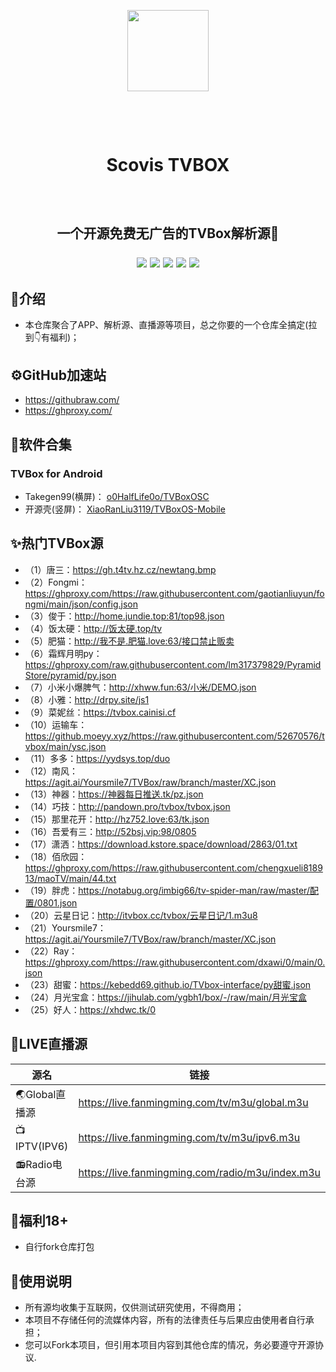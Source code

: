 <p align="center"><img src="https://github.com/scovis/TVBox/blob/main/images/DM_20231016191230_001.jpg?raw=true" width="130px" /><br>

  # ​<p align="center">Scovis TVBOX  
  
## ​<p align="center">一个开源免费无广告的TVBox解析源🏅 <p align="center">[](https://img.shields.io/github/stars/pandao/editor.md.svg) ![](https://img.shields.io/github/forks/pandao/editor.md.svg) ![](https://img.shields.io/github/tag/pandao/editor.md.svg) ![](https://img.shields.io/github/release/pandao/editor.md.svg) ![](https://img.shields.io/github/issues/pandao/editor.md.svg) ![](https://img.shields.io/bower/v/editor.md.svg)   


## 📖介绍
- 本仓库聚合了APP、解析源、直播源等项目，总之你要的一个仓库全搞定(拉到👇有福利)；


## ⚙️GitHub加速站 
-  https://githubraw.com/ 
- https://ghproxy.com/  

## 📲软件合集
### TVBox for Android
- Takegen99(横屏)： [o0HalfLife0o/TVBoxOSC](https://github.com/o0HalfLife0o/TVBoxOSC "o0HalfLife0o/TVBoxOSC")
- 开源壳(竖屏)： [XiaoRanLiu3119/TVBoxOS-Mobile](https://github.com/XiaoRanLiu3119/TVBoxOS-Mobile "XiaoRanLiu3119/TVBoxOS-Mobile")

## ✨热门TVBox源
- （1）唐三：https://gh.t4tv.hz.cz/newtang.bmp 
- （2）Fongmi：https://ghproxy.com/https://raw.githubusercontent.com/gaotianliuyun/fongmi/main/json/config.json 
- （3）俊于：http://home.jundie.top:81/top98.json 
- （4）饭太硬：http://饭太硬.top/tv 
- （5）肥猫：http://我不是.肥猫.love:63/接口禁止贩卖 
- （6）霜辉月明py：https://ghproxy.com/raw.githubusercontent.com/lm317379829/PyramidStore/pyramid/py.json 
- （7）小米小爆脾气：http://xhww.fun:63/小米/DEMO.json 
- （8）小雅：http://drpy.site/js1 
- （9）菜妮丝：https://tvbox.cainisi.cf 
- （10）运输车：https://github.moeyy.xyz/https://raw.githubusercontent.com/52670576/tvbox/main/ysc.json 
- （11）多多：https://yydsys.top/duo 
- （12）南风：https://agit.ai/Yoursmile7/TVBox/raw/branch/master/XC.json 
- （13）神器：https://神器每日推送.tk/pz.json 
- （14）巧技：http://pandown.pro/tvbox/tvbox.json 
- （15）那里花开：http://hz752.love:63/tk.json 
- （16）吾爱有三：http://52bsj.vip:98/0805 
- （17）潇洒：https://download.kstore.space/download/2863/01.txt 
- （18）佰欣园：https://ghproxy.com/https://raw.githubusercontent.com/chengxueli818913/maoTV/main/44.txt 
- （19）胖虎：https://notabug.org/imbig66/tv-spider-man/raw/master/配置/0801.json 
- （20）云星日记：http://itvbox.cc/tvbox/云星日记/1.m3u8 
- （21）Yoursmile7：https://agit.ai/Yoursmile7/TVBox/raw/branch/master/XC.json 
- （22）Ray：https://ghproxy.com/https://raw.githubusercontent.com/dxawi/0/main/0.json 
- （23）甜蜜：https://kebedd69.github.io/TVbox-interface/py甜蜜.json 
- （24）月光宝盒：https://jihulab.com/ygbh1/box/-/raw/main/月光宝盒 
- （25）好人：https://xhdwc.tk/0  

## 📡LIVE直播源
| 源名        | 链接   |
| --------   | -----  |
| 🌏Global直播源      | https://live.fanmingming.com/tv/m3u/global.m3u   |
| 📺IPTV(IPV6)       |  https://live.fanmingming.com/tv/m3u/ipv6.m3u   |
| 📻Radio电台源        |   https://live.fanmingming.com/radio/m3u/index.m3u   | 

## 🎁福利18+
- 自行fork仓库打包<br>

## 🫶使用说明
- 所有源均收集于互联网，仅供测试研究使用，不得商用；
- 本项目不存储任何的流媒体内容，所有的法律责任与后果应由使用者自行承担；
- 您可以Fork本项目，但引用本项目内容到其他仓库的情况，务必要遵守开源协议. 
